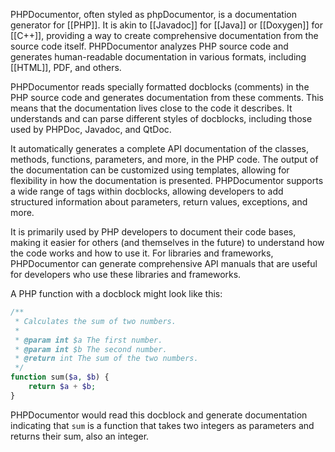 PHPDocumentor, often styled as phpDocumentor, is a documentation generator for [[PHP]]. It is akin to [[Javadoc]] for [[Java]] or [[Doxygen]] for [[C++]], providing a way to create comprehensive documentation from the source code itself. PHPDocumentor analyzes PHP source code and generates human-readable documentation in various formats, including [[HTML]], PDF, and others.

PHPDocumentor reads specially formatted docblocks (comments) in the PHP source code and generates documentation from these comments. This means that the documentation lives close to the code it describes. It understands and can parse different styles of docblocks, including those used by PHPDoc, Javadoc, and QtDoc.

It automatically generates a complete API documentation of the classes, methods, functions, parameters, and more, in the PHP code. The output of the documentation can be customized using templates, allowing for flexibility in how the documentation is presented. PHPDocumentor supports a wide range of tags within docblocks, allowing developers to add structured information about parameters, return values, exceptions, and more.

It is primarily used by PHP developers to document their code bases, making it easier for others (and themselves in the future) to understand how the code works and how to use it. For libraries and frameworks, PHPDocumentor can generate comprehensive API manuals that are useful for developers who use these libraries and frameworks.

A PHP function with a docblock might look like this:

```php
/**
 * Calculates the sum of two numbers.
 *
 * @param int $a The first number.
 * @param int $b The second number.
 * @return int The sum of the two numbers.
 */
function sum($a, $b) {
    return $a + $b;
}
```

PHPDocumentor would read this docblock and generate documentation indicating that `sum` is a function that takes two integers as parameters and returns their sum, also an integer.

